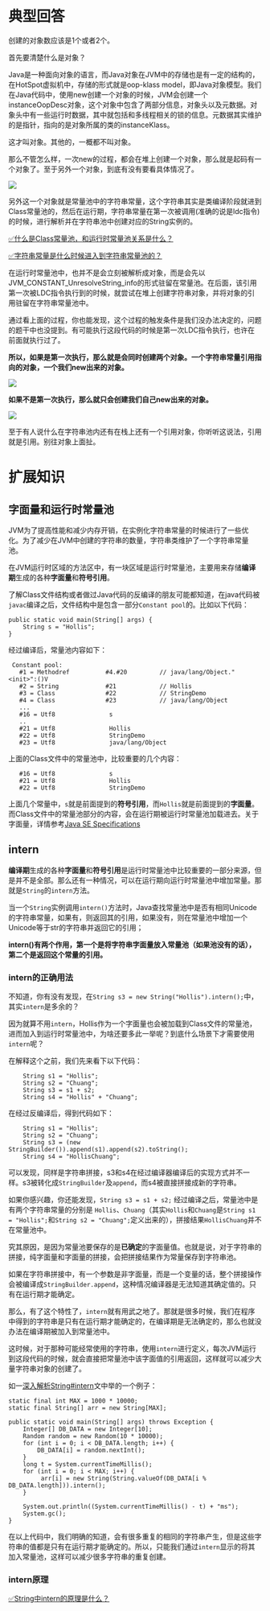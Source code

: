 # 典型回答
创建的对象数应该是1个或者2个。

首先要清楚什么是对象？

Java是一种面向对象的语言，而Java对象在JVM中的存储也是有一定的结构的，在HotSpot虚拟机中，存储的形式就是oop-klass model，即Java对象模型。我们在Java代码中，使用new创建一个对象的时候，JVM会创建一个instanceOopDesc对象，这个对象中包含了两部分信息，对象头以及元数据。对象头中有一些运行时数据，其中就包括和多线程相关的锁的信息。元数据其实维护的是指针，指向的是对象所属的类的instanceKlass。

这才叫对象。其他的，一概都不叫对象。

那么不管怎么样，一次new的过程，都会在堆上创建一个对象，那么就是起码有一个对象了。至于另外一个对象，到底有没有要看具体情况了。

![](https://cdn.nlark.com/yuque/0/2023/png/5378072/1704006181996-80ad196a-2546-4756-9bf6-92d44c5d51d0.png#averageHue=%23f9f5ea&from=url&id=XBlEv&originHeight=601&originWidth=827&originalType=binary&ratio=1.5&rotation=0&showTitle=false&status=done&style=none&title=)

另外这一个对象就是常量池中的字符串常量，这个字符串其实是类编译阶段就进到Class常量池的，然后在运行期，字符串常量在第一次被调用(准确的说是ldc指令)的时候，进行解析并在字符串池中创建对应的String实例的。

[✅什么是Class常量池，和运行时常量池关系是什么？](https://www.yuque.com/hollis666/fo22bm/orlw1aoulz0dhxr8?view=doc_embed)

[✅字符串常量是什么时候进入到字符串常量池的？](https://www.yuque.com/hollis666/fo22bm/os0m38kyugpxvgsq?view=doc_embed)

在运行时常量池中，也并不是会立刻被解析成对象，而是会先以JVM_CONSTANT_UnresolveString_info的形式驻留在常量池。在后面，该引用第一次被LDC指令执行到的时候，就尝试在堆上创建字符串对象，并将对象的引用驻留在字符串常量池中。

通过看上面的过程，你也能发现，这个过程的触发条件是我们没办法决定的，问题的题干中也没提到。有可能执行这段代码的时候是第一次LDC指令执行，也许在前面就执行过了。

**所以，如果是第一次执行，那么就是会同时创建两个对象。一个字符串常量引用指向的对象，一个我们new出来的对象。**

![](https://cdn.nlark.com/yuque/0/2023/png/5378072/1704006329527-80677410-5c40-456b-87bf-8a8f9d9816c2.png#averageHue=%23f8f3e6&from=url&id=xSFC6&originHeight=605&originWidth=1090&originalType=binary&ratio=1.5&rotation=0&showTitle=false&status=done&style=none&title=)

**如果不是第一次执行，那么就只会创建我们自己new出来的对象。**

![](https://cdn.nlark.com/yuque/0/2023/png/5378072/1704006345858-83577855-2fe4-41cc-896e-45f4e8bd6d8b.png#averageHue=%23f7f2e5&from=url&id=KrzVa&originHeight=586&originWidth=1099&originalType=binary&ratio=1.5&rotation=0&showTitle=false&status=done&style=none&title=)

至于有人说什么在字符串池内还有在栈上还有一个引用对象，你听听这说法，引用就是引用。别往对象上面扯。

# 扩展知识

## 字面量和运行时常量池

JVM为了提高性能和减少内存开销，在实例化字符串常量的时候进行了一些优化。为了减少在JVM中创建的字符串的数量，字符串类维护了一个字符串常量池。

在JVM运行时区域的方法区中，有一块区域是运行时常量池，主要用来存储**编译期**生成的各种**字面量**和**符号引用**。

了解Class文件结构或者做过Java代码的反编译的朋友可能都知道，在java代码被`javac`编译之后，文件结构中是包含一部分`Constant pool`的。比如以下代码：

```
public static void main(String[] args) {
    String s = "Hollis";
}
```

经过编译后，常量池内容如下：

```
 Constant pool:
   #1 = Methodref          #4.#20         // java/lang/Object."<init>":()V
   #2 = String             #21            // Hollis
   #3 = Class              #22            // StringDemo
   #4 = Class              #23            // java/lang/Object
   ...
   #16 = Utf8               s
   ..
   #21 = Utf8               Hollis
   #22 = Utf8               StringDemo
   #23 = Utf8               java/lang/Object
```

上面的Class文件中的常量池中，比较重要的几个内容：

```
   #16 = Utf8               s
   #21 = Utf8               Hollis
   #22 = Utf8               StringDemo
```

上面几个常量中，`s`就是前面提到的**符号引用**，而`Hollis`就是前面提到的**字面量**。而Class文件中的常量池部分的内容，会在运行期被运行时常量池加载进去。关于字面量，详情参考[Java SE Specifications](https://docs.oracle.com/javase/specs/jls/se8/html/jls-3.html#jls-3.10.5)
## intern

**编译期**生成的各种**字面量**和**符号引用**是运行时常量池中比较重要的一部分来源，但是并不是全部。那么还有一种情况，可以在运行期向运行时常量池中增加常量。那就是`String`的`intern`方法。

当一个`String`实例调用`intern()`方法时，Java查找常量池中是否有相同Unicode的字符串常量，如果有，则返回其的引用，如果没有，则在常量池中增加一个Unicode等于str的字符串并返回它的引用；

**intern()有两个作用，第一个是将字符串字面量放入常量池（如果池没有的话），第二个是返回这个常量的引用。**

### intern的正确用法

不知道，你有没有发现，在`String s3 = new String("Hollis").intern();`中，其实`intern`是多余的？

因为就算不用`intern`，Hollis作为一个字面量也会被加载到Class文件的常量池，进而加入到运行时常量池中，为啥还要多此一举呢？到底什么场景下才需要使用`intern`呢？

在解释这个之前，我们先来看下以下代码：

```
    String s1 = "Hollis";
    String s2 = "Chuang";
    String s3 = s1 + s2;
    String s4 = "Hollis" + "Chuang";
```

在经过反编译后，得到代码如下：

```
    String s1 = "Hollis";
    String s2 = "Chuang";
    String s3 = (new StringBuilder()).append(s1).append(s2).toString();
    String s4 = "HollisChuang";
```

可以发现，同样是字符串拼接，s3和s4在经过编译器编译后的实现方式并不一样。s3被转化成`StringBuilder`及`append`，而s4被直接拼接成新的字符串。

如果你感兴趣，你还能发现，`String s3 = s1 + s2;` 经过编译之后，常量池中是有两个字符串常量的分别是 `Hollis`、`Chuang`（其实`Hollis`和`Chuang`是`String s1 = "Hollis";`和`String s2 = "Chuang";`定义出来的），拼接结果`HollisChuang`并不在常量池中。

究其原因，是因为常量池要保存的是**已确定**的字面量值。也就是说，对于字符串的拼接，纯字面量和字面量的拼接，会把拼接结果作为常量保存到字符串池。

如果在字符串拼接中，有一个参数是非字面量，而是一个变量的话，整个拼接操作会被编译成`StringBuilder.append`，这种情况编译器是无法知道其确定值的。只有在运行期才能确定。

那么，有了这个特性了，`intern`就有用武之地了。那就是很多时候，我们在程序中得到的字符串是只有在运行期才能确定的，在编译期是无法确定的，那么也就没办法在编译期被加入到常量池中。

这时候，对于那种可能经常使用的字符串，使用`intern`进行定义，每次JVM运行到这段代码的时候，就会直接把常量池中该字面值的引用返回，这样就可以减少大量字符串对象的创建了。

如一[深入解析String#intern](https://tech.meituan.com/in_depth_understanding_string_intern.html)文中举的一个例子：

```
static final int MAX = 1000 * 10000;
static final String[] arr = new String[MAX];

public static void main(String[] args) throws Exception {
    Integer[] DB_DATA = new Integer[10];
    Random random = new Random(10 * 10000);
    for (int i = 0; i < DB_DATA.length; i++) {
        DB_DATA[i] = random.nextInt();
    }
    long t = System.currentTimeMillis();
    for (int i = 0; i < MAX; i++) {
         arr[i] = new String(String.valueOf(DB_DATA[i % DB_DATA.length])).intern();
    }

    System.out.println((System.currentTimeMillis() - t) + "ms");
    System.gc();
}
```

在以上代码中，我们明确的知道，会有很多重复的相同的字符串产生，但是这些字符串的值都是只有在运行期才能确定的。所以，只能我们通过`intern`显示的将其加入常量池，这样可以减少很多字符串的重复创建。

### intern原理

[✅String中intern的原理是什么？](https://www.yuque.com/hollis666/fo22bm/yr32wu44yxt5l8nh?view=doc_embed)
